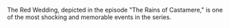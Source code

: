 The Red Wedding, depicted in the episode "The Rains of Castamere," is one of the most shocking and memorable events in the series.
